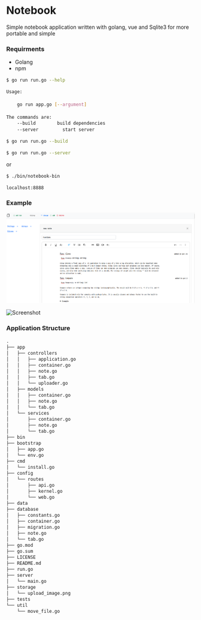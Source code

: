 # Notebook

Simple notebook application written with golang, vue and Sqlite3 for more portable and simple



### Requirments
- Golang
- npm



```bash
$ go run run.go --help
```

```bash
Usage:

	go run app.go [--argument]

The commands are:
	--build        build dependencies
	--server	     start server
```

```bash
$ go run run.go --build
```

```bash
$ go run run.go --server
```
or

```bash
$ ./bin/notebook-bin
```

```
localhost:8888
```

### Example

![Screenshot](https://github.com/magdyismail88/notebook/blob/651a9dccc2776d49b47fe0ef07d3b720f2e53038/assets/screenshot01.png?raw=true")

![Screenshot](https://github.com/magdyismail88/notebook/blob/651a9dccc2776d49b47fe0ef07d3b720f2e53038/assets/screenshot02.png?raw=true")


### Application Structure

```
.
├── app
│   ├── controllers
│   │   ├── application.go
│   │   ├── container.go
│   │   ├── note.go
│   │   ├── tab.go
│   │   └── uploader.go
│   ├── models
│   │   ├── container.go
│   │   ├── note.go
│   │   └── tab.go
│   └── services
│       ├── container.go
│       ├── note.go
│       └── tab.go
├── bin
├── bootstrap
│   ├── app.go
│   └── env.go
├── cmd
│   └── install.go
├── config
│   └── routes
│       ├── api.go
│       ├── kernel.go
│       └── web.go
├── data
├── database
│   ├── constants.go
│   ├── container.go
│   ├── migration.go
│   ├── note.go
│   └── tab.go
├── go.mod
├── go.sum
├── LICENSE
├── README.md
├── run.go
├── server
│   └── main.go
├── storage
│   └── upload_image.png
├── tests
└── util
    └── move_file.go
```
